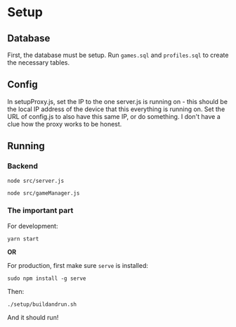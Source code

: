 # Setup

## Database

First, the database must be setup. Run `games.sql` and `profiles.sql` to create the necessary tables.

## Config 

In setupProxy.js, set the IP to the one server.js is running on - this should be the local IP address of the device that this everything is running on. Set the URL of config.js to also have this same IP, or do something. I don't have
a clue how the proxy works to be honest.

## Running

### Backend

`node src/server.js`

`node src/gameManager.js`

### The important part

For development: 

`yarn start`

**OR**

For production, first make sure `serve` is installed:

`sudo npm install -g serve`

Then:

`./setup/buildandrun.sh`

And it should run!